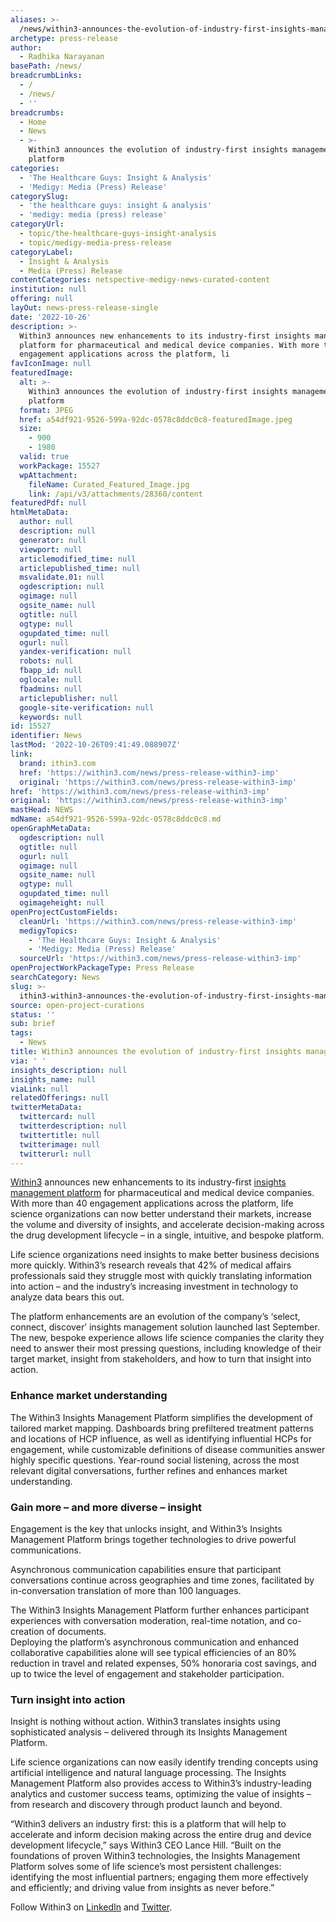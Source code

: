 ```yaml
---
aliases: >-
  /news/within3-announces-the-evolution-of-industry-first-insights-management-platform
archetype: press-release
author:
  - Radhika Narayanan
basePath: /news/
breadcrumbLinks:
  - /
  - /news/
  - ''
breadcrumbs:
  - Home
  - News
  - >-
    Within3 announces the evolution of industry-first insights management
    platform
categories:
  - 'The Healthcare Guys: Insight & Analysis'
  - 'Medigy: Media (Press) Release'
categorySlug:
  - 'the healthcare guys: insight & analysis'
  - 'medigy: media (press) release'
categoryUrl:
  - topic/the-healthcare-guys-insight-analysis
  - topic/medigy-media-press-release
categoryLabel:
  - Insight & Analysis
  - Media (Press) Release
contentCategories: netspective-medigy-news-curated-content
institution: null
offering: null
layOut: news-press-release-single
date: '2022-10-26'
description: >-
  Within3 announces new enhancements to its industry-first insights management
  platform for pharmaceutical and medical device companies. With more than 40
  engagement applications across the platform, li
favIconImage: null
featuredImage:
  alt: >-
    Within3 announces the evolution of industry-first insights management
    platform
  format: JPEG
  href: a54df921-9526-599a-92dc-0578c8ddc0c8-featuredImage.jpeg
  size:
    - 900
    - 1980
  valid: true
  workPackage: 15527
  wpAttachment:
    fileName: Curated_Featured_Image.jpg
    link: /api/v3/attachments/28360/content
featuredPdf: null
htmlMetaData:
  author: null
  description: null
  generator: null
  viewport: null
  articlemodified_time: null
  articlepublished_time: null
  msvalidate.01: null
  ogdescription: null
  ogimage: null
  ogsite_name: null
  ogtitle: null
  ogtype: null
  ogupdated_time: null
  ogurl: null
  yandex-verification: null
  robots: null
  fbapp_id: null
  oglocale: null
  fbadmins: null
  articlepublisher: null
  google-site-verification: null
  keywords: null
id: 15527
identifier: News
lastMod: '2022-10-26T09:41:49.088907Z'
link:
  brand: ithin3.com
  href: 'https://within3.com/news/press-release-within3-imp'
  original: 'https://within3.com/news/press-release-within3-imp'
href: 'https://within3.com/news/press-release-within3-imp'
original: 'https://within3.com/news/press-release-within3-imp'
mastHead: NEWS
mdName: a54df921-9526-599a-92dc-0578c8ddc0c8.md
openGraphMetaData:
  ogdescription: null
  ogtitle: null
  ogurl: null
  ogimage: null
  ogsite_name: null
  ogtype: null
  ogupdated_time: null
  ogimageheight: null
openProjectCustomFields:
  cleanUrl: 'https://within3.com/news/press-release-within3-imp'
  medigyTopics:
    - 'The Healthcare Guys: Insight & Analysis'
    - 'Medigy: Media (Press) Release'
  sourceUrl: 'https://within3.com/news/press-release-within3-imp'
openProjectWorkPackageType: Press Release
searchCategory: News
slug: >-
  ithin3-within3-announces-the-evolution-of-industry-first-insights-management-platform
source: open-project-curations
status: ''
sub: brief
tags:
  - News
title: Within3 announces the evolution of industry-first insights management platform
via: ' '
insights_description: null
insights_name: null
viaLink: null
relatedOfferings: null
twitterMetaData:
  twittercard: null
  twitterdescription: null
  twittertitle: null
  twitterimage: null
  twitterurl: null
---
```

<div id="readability-page-1" class="page"><div><p><a href="https://within3.com/" target="_blank" rel="noopener">Within3</a> announces new enhancements to its industry-first <a href="https://within3.com/product-insights-management-platform" target="_blank" rel="noopener">insights management platform</a> for pharmaceutical and medical device companies. With more than 40 engagement applications across the platform, life science organizations can now better understand their markets, increase the volume and diversity of insights, and accelerate decision-making across the drug development lifecycle – in a single, intuitive, and bespoke platform.</p> <p>Life science organizations need insights to make better business decisions more quickly. Within3’s research reveals that 42% of medical affairs professionals said they struggle most with quickly translating information into action – and the industry’s increasing investment in technology to analyze data bears this out.</p> <p>The platform enhancements are an evolution of the company’s ‘select, connect, discover’ insights management solution launched last September. The new, bespoke experience allows life science companies the clarity they need to answer their most pressing questions, including knowledge of their target market, insight from stakeholders, and how to turn that insight into action.</p> <h3>Enhance market understanding</h3> <p>The Within3 Insights Management Platform simplifies the development of tailored market mapping. Dashboards bring prefiltered treatment patterns and locations of HCP influence, as well as identifying influential HCPs for engagement, while customizable definitions of disease communities answer highly specific questions. Year-round social listening, across the most relevant digital conversations, further refines and enhances market understanding.</p> <h3>Gain more – and more diverse – insight</h3> <p>Engagement is the key that unlocks insight, and Within3’s Insights Management Platform brings together technologies to drive powerful communications.</p> <p>Asynchronous communication capabilities ensure that participant conversations continue across geographies and time zones, facilitated by in-conversation translation of more than 100 languages.</p> <p>The Within3 Insights Management Platform further enhances participant experiences with conversation moderation, real-time notation, and co-creation of documents.<br> Deploying the platform’s asynchronous communication and enhanced collaborative capabilities alone will see typical efficiencies of an 80% reduction in travel and related expenses, 50% honoraria cost savings, and up to twice the level of engagement and stakeholder participation.</p> <h3>Turn insight into action</h3> <p>Insight is nothing without action. Within3 translates insights using sophisticated analysis – delivered through its Insights Management Platform.</p> <p>Life science organizations can now easily identify trending concepts using artificial intelligence and natural language processing. The Insights Management Platform also provides access to Within3’s industry-leading analytics and customer success teams, optimizing the value of insights – from research and discovery through product launch and beyond.</p> <p>“Within3 delivers an industry first: this is a platform that will help to accelerate and inform decision making across the entire drug and device development lifecycle,” says Within3 CEO Lance Hill. “Built on the foundations of proven Within3 technologies, the Insights Management Platform solves some of life science’s most persistent challenges: identifying the most influential partners; engaging them more effectively and efficiently; and driving value from insights as never before.”</p> <p>Follow Within3 on <a href="https://www.linkedin.com/company/within3" target="_blank" rel="noopener">LinkedIn</a> and <a href="https://twitter.com/within3" target="_blank" rel="noopener">Twitter</a>.</p> </div></div>